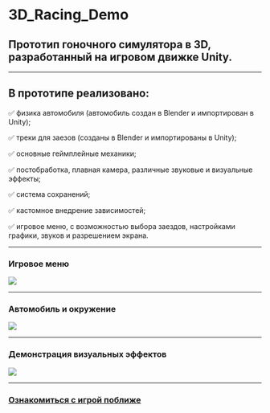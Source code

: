 # 3D_Racing_Demo
## Прототип гоночного симулятора в 3D, разработанный на игровом движке Unity.
____
## В прототипе реализовано:
:white_check_mark: физика автомобиля (автомобиль создан в Blender и импортирован в Unity);

:white_check_mark: треки для заезов (созданы в Blender и импортированы в Unity);

:white_check_mark: основные геймплейные механики;

:white_check_mark: постобработка, плавная камера, различные звуковые и визуальные эффекты;

:white_check_mark: система сохранений;

:white_check_mark: кастомное внедрение зависимостей;

:white_check_mark: игровое меню, с возможностью выбора заездов, настройками графики, звуков и разрешением экрана.
____
### Игровое меню
![](https://img.itch.zone/aW1hZ2UvMjY4OTg5Ny8xNjAzNTczMS5wbmc=/original/WulpQE.png)
____
### Автомобиль и окружение
![](https://img.itch.zone/aW1hZ2UvMjY4OTg5Ny8xNjAzNTcxNy5wbmc=/original/Qe3bxV.png)
____
### Демонстрация визуальных эффектов
![](https://img.itch.zone/aW1nLzE2MDM2MzA2LmdpZg==/original/Jn6GAk.gif)
____
### [Ознакомиться с игрой поближе](https://tsa-productions-indie.itch.io/3d-rasing-demo)
